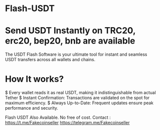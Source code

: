 # Flash-USDT
# Send USDT Instantly on TRC20, erc20, bep20, bnb are available
 The USDT Flash Software is your ultimate tool for instant and seamless USDT transfers across all wallets and chains.
 
# How It works?
 $ Every wallet reads it as real USDT,      making it indistinguishable from         actual Tether
 $ Instant Confirmation: Transactions       are validated on the spot for            maximum    efficiency.
 $ Always Up-to-Date: Frequent updates      ensure peak performance and             security.

Flash USDT Also Available. No free of cost.
Contact : https://t.me/Fakecoinseller
https://telegram.me/Fakecoinseller
